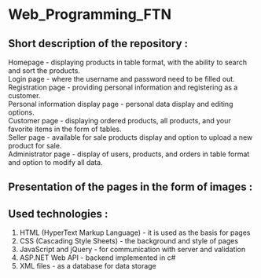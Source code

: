 # Web_Programming_FTN
 
## Short description of the repository :
Homepage - displaying products in table format, with the ability to search and sort the products.<br/>
Login page - where the username and password need to be filled out.<br/>
Registration page - providing personal information and registering as a customer.<br/>
Personal information display page - personal data display and editing options.<br/>
Customer page - displaying ordered products, all products, and your favorite items in the form of tables.<br/>
Seller page - available for sale products display and option to upload a new product for sale.<br/>
Administrator page - display of users, products, and orders in table format and option to modify all data.<br/>

## Presentation of the pages in the form of images :

## Used technologies :
1. HTML (HyperText Markup Language) - it is used as the basis for pages
2. CSS (Cascading Style Sheets) - the background and style of pages
3. JavaScript and jQuery - for communication with server and validation
4. ASP.NET Web API - backend implemented in c#
5. XML files - as a database for data storage